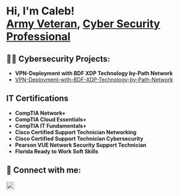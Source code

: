 <h1>Hi, I'm Caleb! <br/><a href="https://github.com/calebjsec">Army Veteran</a>, <a href="https://www.linkedin.com/in/calebjsec/">Cyber Security Professional</a></h1>

<h2>👨‍💻 Cybersecurity Projects:</h2>

- <b>VPN-Deployment with BDF XDP Technology by-Path Network</b>
- [VPN-Deployment-with-BDF-XDP-Technology-by-Path-Network]([https://github.com/calebjsec](https://github.com/calebjsec/VPN-Deployment-with-BDF-XDP-Technology-by-Path-Network))

<h2>IT Certifications</h2>

- <b>CompTIA Network+</b>
- <b>CompTIA Cloud Essentials+</b>
- <b>CompTIA IT Fundamentals+</b>
- <b>Cisco Certified Support Technician Networking</b>
- <b>Cisco Certified Support Technician Cybersecurity</b>
- <b>Pearson VUE Network Security Support Technician</b>
- <b>Florida Ready to Work Soft Skills</b>

<h2> 🤳 Connect with me:</h2>

[<img align="left" alt="JoshMadakor | LinkedIn" width="22px" src="https://cdn.jsdelivr.net/npm/simple-icons@v3/icons/linkedin.svg" />][linkedin]

[linkedin]: https://linkedin.com/in/calebjsec
